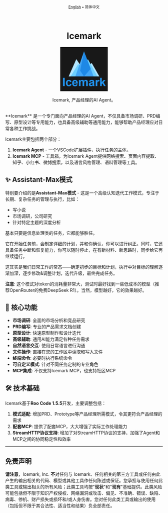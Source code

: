 <div align="center">
<sub>

[English](../../README.md) • 简体中文

</sub>
</div>
<br>
<div align="center">
  <h1>Icemark</h1>
  <p align="center">
  <img src="assets/icons/icemark-logo.png" width="30%" />
  </p>
  <p>Icemark, 产品经理的AI Agent。</p>
</div>
<br>
**Icemark** 是一个专门面向产品经理的AI Agent，不仅具备市场调研、PRD编写、原型设计等专用能力，也具备高级辅助等通用能力，能够帮助产品经理应对日常各种工作挑战。

Icemark主要包括两个部分：

1. **Icemark Agent** - 一个VSCode扩展插件，执行任务的主体。
2. **Icemark MCP** - 工具箱，为Icemark Agent提供网络搜索、页面内容提取、知乎、小红书、微博搜索，以及语言风格管理、语料管理等工具。

## ✨ Assistant-Max模式

特别要介绍的是**Assistant-Max模式** - 这是一个高级认知迭代工作模式，专注于长期、复杂任务的管理与执行，比如：

- 写小说
- 市场调研，公司研究
- 针对特定主题的深度分析

基本只要是信息处理类的任务，它都能够胜任。

它在开始任务前，会制定详细的计划，并和你确认，你可以进行纠正。同时，它还具备任务中断和恢复能力，你可以随时停止，在有新材料、新思路时，同步给它再继续运行。

这其实是我们日常工作的常态——确定初步的目标和计划，执行中对目标的理解逐渐加深，逐步修改&调整计划，迭代升级，最终完成任务。

**注意**: 这个模式对token的消耗量非常大，测试时最好找到一些低成本的模型（推荐OpenRouter的免费DeepSeek R1）。当然，模型越好，它的效果越好。

## 🔧 核心功能

- **市场调研**: 全面的市场分析和竞品研究
- **PRD编写**: 专业的产品需求文档创建
- **原型设计**: 快速原型制作和设计迭代
- **高级辅助**: 通用AI能力满足各种任务需求
- **自然语言交互**: 使用日常语言进行沟通
- **文件操作**: 直接在您的工作区中读取和写入文件
- **终端命令**: 必要时执行系统命令
- **可自定义模式**: 针对不同任务定制的专业角色
- **MCP集成**: 不仅支持Icemark MCP，也支持社区MCP

## 🛠 技术基础

Icemark基于**Roo Code 1.5.5**开发，主要调整包括：

1. **模式适配**: 增加PRD、Prototype等产品经理所需模式，令其更符合产品经理的需求
2. **配套MCP**: 提供了配套MCP，大大增强了实际工作处理能力
3. **StreamHTTP协议支持**: 增加了对StreamHTTP协议的支持，加强了Agent和MCP之间的协同稳定性和效率

---


## 免责声明

**请注意**，Icemark, Inc. **不**对任何与 Icemark、任何相关的第三方工具或任何由此产生的输出相关的代码、模型或其他工具作任何陈述或保证。您承担与使用任何此类工具或输出相关的所有风险；此类工具均按"**现状**"和"**现有**"基础提供。此类风险可能包括但不限于知识产权侵权、网络漏洞或攻击、偏见、不准确、错误、缺陷、病毒、停机、财产损失或损坏和/或人身伤害。您对任何此类工具或输出的使用（包括但不限于其合法性、适当性和结果）负全部责任。